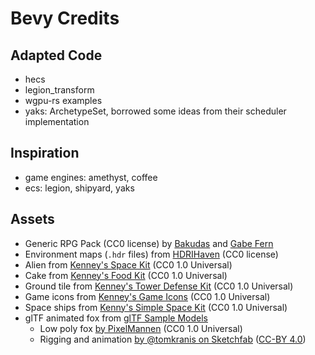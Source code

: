 # Bevy Credits

## Adapted Code

* hecs
* legion_transform
* wgpu-rs examples
* yaks: ArchetypeSet, borrowed some ideas from their scheduler implementation

## Inspiration

* game engines: amethyst, coffee
* ecs: legion, shipyard, yaks

## Assets

* Generic RPG Pack (CC0 license) by [Bakudas](https://twitter.com/bakudas) and [Gabe Fern](https://twitter.com/_Gabrielfer)
* Environment maps (`.hdr` files) from [HDRIHaven](https://hdrihaven.com) (CC0 license)
* Alien from [Kenney's Space Kit](https://www.kenney.nl/assets/space-kit) (CC0 1.0 Universal)
* Cake from [Kenney's Food Kit](https://www.kenney.nl/assets/food-kit) (CC0 1.0 Universal)
* Ground tile from [Kenney's Tower Defense Kit](https://www.kenney.nl/assets/tower-defense-kit) (CC0 1.0 Universal)
* Game icons from [Kenney's Game Icons](https://www.kenney.nl/assets/game-icons) (CC0 1.0 Universal)
* Space ships from [Kenny's Simple Space Kit](https://www.kenney.nl/assets/simple-space) (CC0 1.0 Universal)
* glTF animated fox from [glTF Sample Models](https://github.com/KhronosGroup/glTF-Sample-Models/tree/master/2.0/Fox)
  * Low poly fox [by PixelMannen](https://opengameart.org/content/fox-and-shiba) (CC0 1.0 Universal)
  * Rigging and animation [by @tomkranis on Sketchfab](https://sketchfab.com/models/371dea88d7e04a76af5763f2a36866bc) ([CC-BY 4.0](https://creativecommons.org/licenses/by/4.0/))

